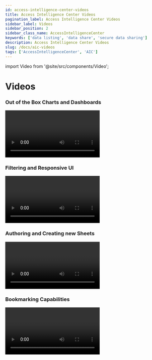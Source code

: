 ```yaml
---
id: access-intelligence-center-videos
title: Access Intelligence Center Videos
pagination_label: Access Intelligence Center Videos
sidebar_label: Videos
sidebar_position: 2
sidebar_class_name: AccessIntelligenceCenter
keywords: ['data listing', 'data share', 'secure data sharing']
description: Access Intelligence Center Videos
slug: /docs/aic-videos
tags: ['AccessIntelligenceCenter', 'AIC']
---
```


import Video from '@site/src/components/Video';

# Videos

### Out of the Box Charts and Dashboards
<Video source="//play.vidyard.com/Jd8waVWCZm3bZcNjJhRF2n.html?" container="vidyard" ></Video>

### Filtering and Responsive UI
<Video source="//play.vidyard.com/frpStJBTV8xeQaE95wmbHp.html?" container="vidyard" ></Video>

### Authoring and Creating new Sheets
<Video source="//play.vidyard.com/1j49GXFzu8Tr5ZmyLEUxam.html?" container="vidyard" ></Video>

### Bookmarking Capabilities
<Video source="//play.vidyard.com/Sk9EaFTUcwKXRQ4efvsyKF.html?" container="vidyard" ></Video>

